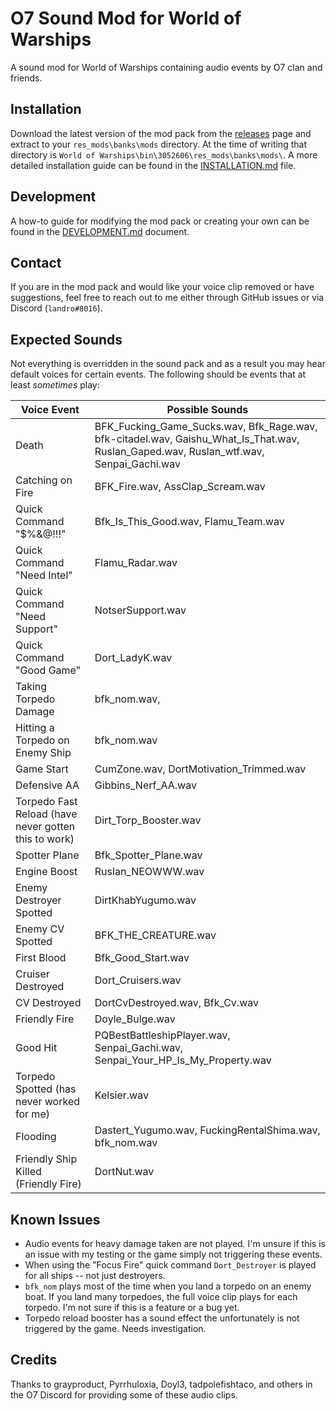 # O7 Sound Mod for World of Warships

A sound mod for World of Warships containing audio events by O7 clan and friends.

## Installation

Download the latest version of the mod pack from the [releases](https://github.com/landaire/O7/releases) page and extract to your `res_mods\banks\mods` directory. At the time of writing that directory is `World of Warships\bin\3052606\res_mods\banks\mods\`. A more detailed installation guide can be found in the [INSTALLATION.md](docs/INSTALLATION.md) file.

## Development

A how-to guide for modifying the mod pack or creating your own can be found in the [DEVELOPMENT.md](docs/DEVELOPMENT.md) document.

## Contact

If you are in the mod pack and would like your voice clip removed or have suggestions, feel free to reach out to me either through GitHub issues or via Discord (`landro#8016`).

## Expected Sounds

Not everything is overridden in the sound pack and as a result you may hear default voices for certain events. The following should be events that at least *sometimes* play:

| Voice Event                                            | Possible Sounds                                                                                                                                          |
|--------------------------------------------------------|----------------------------------------------------------------------------------------------------------------------------------------------------------|
| Death                                                  | BFK\_Fucking\_Game\_Sucks\.wav, Bfk\_Rage\.wav, bfk\-citadel\.wav, Gaishu\_What\_Is\_That\.wav, Ruslan\_Gaped\.wav, Ruslan\_wtf\.wav, Senpai\_Gachi\.wav |
| Catching on Fire                                       | BFK\_Fire\.wav, AssClap\_Scream\.wav                                                                                                                     |
| Quick Command "$%&@\!\!\!"                             | Bfk\_Is\_This\_Good\.wav, Flamu\_Team\.wav                                                                                                               |
| Quick Command "Need Intel"                             | Flamu\_Radar\.wav                                                                                                                                        |
| Quick Command "Need Support"                           | NotserSupport\.wav                                                                                                                                       |
| Quick Command "Good Game"                              | Dort\_LadyK\.wav                                                                                                                                         |
| Taking Torpedo Damage                                  | bfk\_nom\.wav,                                                                                                                                           |
| Hitting a Torpedo on Enemy Ship                        | bfk\_nom\.wav                                                                                                                                            |
| Game Start                                             | CumZone\.wav, DortMotivation\_Trimmed\.wav                                                                                                               |
| Defensive AA                                           | Gibbins\_Nerf\_AA\.wav                                                                                                                                   |
| Torpedo Fast Reload \(have never gotten this to work\) | Dirt\_Torp\_Booster\.wav                                                                                                                                 |
| Spotter Plane                                          | Bfk\_Spotter\_Plane\.wav                                                                                                                                 |
| Engine Boost                                           | Ruslan\_NEOWWW\.wav                                                                                                                                      |
| Enemy Destroyer Spotted                                | DirtKhabYugumo\.wav                                                                                                                                      |
| Enemy CV Spotted                                       | BFK\_THE\_CREATURE\.wav                                                                                                                                  |
| First Blood                                            | Bfk\_Good\_Start\.wav                                                                                                                                    |
| Cruiser Destroyed                                      | Dort\_Cruisers\.wav                                                                                                                                      |
| CV Destroyed                                           | DortCvDestroyed\.wav, Bfk\_Cv\.wav                                                                                                                       |
| Friendly Fire                                          | Doyle\_Bulge\.wav                                                                                                                                        |
| Good Hit                                               | PQBestBattleshipPlayer\.wav, Senpai\_Gachi\.wav, Senpai\_Your\_HP\_Is\_My\_Property\.wav                                                                 |
| Torpedo Spotted \(has never worked for me\)            | Kelsier\.wav                                                                                                                                             |
| Flooding                                               | Dastert\_Yugumo\.wav, FuckingRentalShima\.wav, bfk\_nom\.wav                                                                                             |
| Friendly Ship Killed \(Friendly Fire\)                 | DortNut\.wav                                                                                                                                             |

## Known Issues

- Audio events for heavy damage taken are not played. I'm unsure if this is an issue with my testing or the game simply not triggering these events.
- When using the "Focus Fire" quick command `Dort_Destroyer` is played for all ships -- not just destroyers.
- `bfk_nom` plays most of the time when you land a torpedo on an enemy boat. If you land many torpedoes, the full voice clip plays for each torpedo. I'm not sure if this is a feature or a bug yet.
- Torpedo reload booster has a sound effect the unfortunately is not triggered by the game. Needs investigation.

## Credits

Thanks to grayproduct, Pyrrhuloxia, Doyl3, tadpolefishtaco, and others in the O7 Discord for providing some of these audio clips.